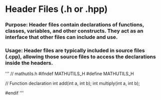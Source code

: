 # Header Files (.h or .hpp)
### Purpose: Header files contain declarations of functions, classes, variables, and other constructs. They act as an interface that other files can include and use.
### Usage: Header files are typically included in source files (.cpp), allowing those source files to access the declarations inside the headers.
'''
// mathutils.h
#ifndef MATHUTILS_H
#define MATHUTILS_H

// Function declaration
int add(int a, int b);
int multiply(int a, int b);

#endif
'''
